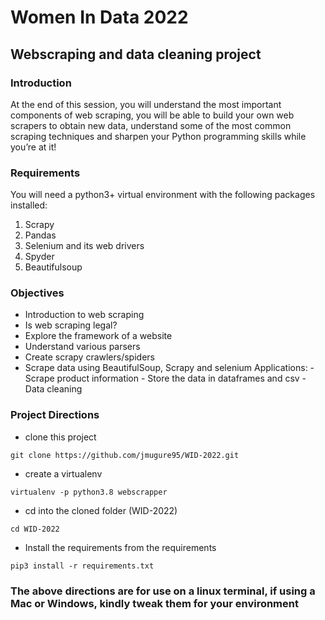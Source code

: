 # Women In Data 2022

## Webscraping and data cleaning project

### Introduction

At the end of this session, you will understand the most important components of web scraping, you will be able to build your own web scrapers to obtain new data, understand some of the most common scraping techniques and sharpen your Python programming skills while you’re at it!

### Requirements

You will need a python3+ virtual environment with the following packages installed:

1. Scrapy
2. Pandas
3. Selenium and its web drivers
4. Spyder
5. Beautifulsoup

### Objectives

- Introduction to web scraping
- Is web scraping legal?
- Explore the framework of a website
- Understand various parsers
- Create scrapy crawlers/spiders
- Scrape data using BeautifulSoup, Scrapy and selenium Applications:
      - Scrape product information
      - Store the data in dataframes and csv
      - Data cleaning

### Project Directions
- clone this project
```
git clone https://github.com/jmugure95/WID-2022.git
```
- create a virtualenv
```
virtualenv -p python3.8 webscrapper
```
- cd into the cloned folder (WID-2022)
```
cd WID-2022
```
- Install the requirements from the requirements
```
pip3 install -r requirements.txt
```

### The above directions are for use on a linux terminal, if using a Mac or Windows, kindly tweak them for your environment